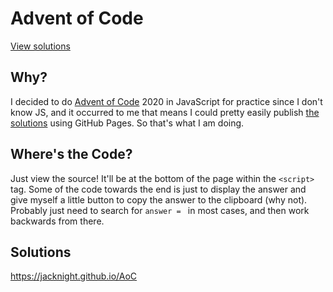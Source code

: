 # Advent of Code

[View solutions](https://jacknight.github.io/AoC)

## Why?

I decided to do [Advent of Code](https://adventofcode.com) 2020 in JavaScript for practice since I don't know JS, and it occurred to me that means I could pretty easily publish [the solutions](https://jacknight.github.io/AoC) using GitHub Pages. So that's what I am doing.

## Where's the Code?

Just view the source! It'll be at the bottom of the page within the `<script>` tag. Some of the code towards the end is just to display the answer and give myself a little button to copy the answer to the clipboard (why not). Probably just need to search for `answer = ` in most cases, and then work backwards from there.

## Solutions

https://jacknight.github.io/AoC
